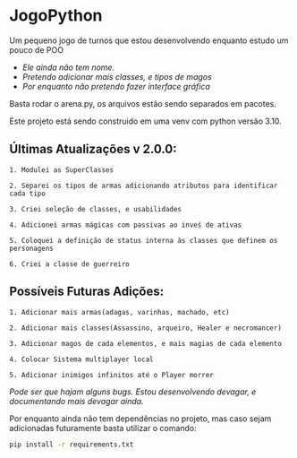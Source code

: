 # JogoPython
Um pequeno jogo de turnos que estou desenvolvendo enquanto estudo um pouco de POO

* _Ele ainda não tem nome._
* _Pretendo adicionar mais classes, e tipos de magos_
* _Por enquanto não pretendo fazer interface gráfica_

Basta rodar o arena.py, os arquivos estão sendo separados em pacotes.

Este projeto está sendo construido em uma venv com python versão 3.10.

## Últimas Atualizações v 2.0.0:

    1. Modulei as SuperClasses

    2. Separei os tipos de armas adicionando atributos para identificar cada tipo

    3. Criei seleção de classes, e usabilidades

    4. Adicionei armas mágicas com passivas ao inveś de ativas

    5. Coloquei a definição de status interna às classes que definem os personagens

    6. Criei a classe de guerreiro

## Possíveis Futuras Adições:

    1. Adicionar mais armas(adagas, varinhas, machado, etc)

    2. Adicionar mais classes(Assassino, arqueiro, Healer e necromancer)

    3. Adicionar magos de cada elementos, e mais magias de cada elemento

    4. Colocar Sistema multiplayer local

    5. Adicionar inimigos infinitos até o Player morrer

_Pode ser que hajam alguns bugs._
_Estou desenvolvendo devagar, e documentando mais devagar ainda._

Por enquanto ainda não tem dependências no projeto, mas caso sejam adicionadas futuramente basta utilizar o comando:

```bash 
pip install -r requirements.txt
```
